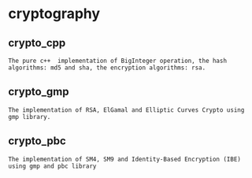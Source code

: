 # cryptography

## crypto\_cpp

    The pure c++  implementation of BigInteger operation, the hash algorithms: md5 and sha, the encryption algorithms: rsa.

## crypto\_gmp
    
    The implementation of RSA, ElGamal and Elliptic Curves Crypto using gmp library.  

## crypto\_pbc

    The implementation of SM4, SM9 and Identity-Based Encryption (IBE) using gmp and pbc library

